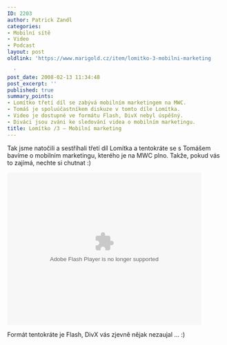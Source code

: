 ```yaml
---
ID: 2203
author: Patrick Zandl
categories:
- Mobilní sítě
- Video
- Podcast
layout: post
oldlink: 'https://www.marigold.cz/item/lomitko-3-mobilni-marketing

  '
post_date: 2008-02-13 11:34:48
post_excerpt: ''
published: true
summary_points:
- Lomítko třetí díl se zabývá mobilním marketingem na MWC.
- Tomáš je spoluúčastníkem diskuze v tomto díle Lomítka.
- Video je dostupné ve formátu Flash, DivX nebyl úspěšný.
- Diváci jsou zváni ke sledování videa o mobilním marketingu.
title: Lomítko /3 – Mobilní marketing
---
```


Tak jsme natočili a sestříhali třetí díl Lomítka a tentokráte se s Tomášem bavíme o mobilním marketingu, kterého je na MWC plno. Takže, pokud vás to zajímá, nechte si chutnat :)

<object height="354" width="450"><param name="movie" value="http://www.stream.cz/object/36499-lomitko-3-mwc2008"><param name="allowfullscreen" value="true"><param name="wmode" value="transparent"><embed src="http://www.stream.cz/object/36499-lomitko-3-mwc2008" type="application/x-shockwave-flash" wmode="transparent" allowfullscreen="true" height="354" width="450"></object>

Formát tentokráte je Flash, DivX vás zjevně nějak nezaujal ... :)